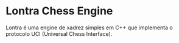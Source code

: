 # Lontra Chess Engine

Lontra é uma engine de xadrez simples em C++ que implementa o protocolo UCI (Universal Chess Interface).



